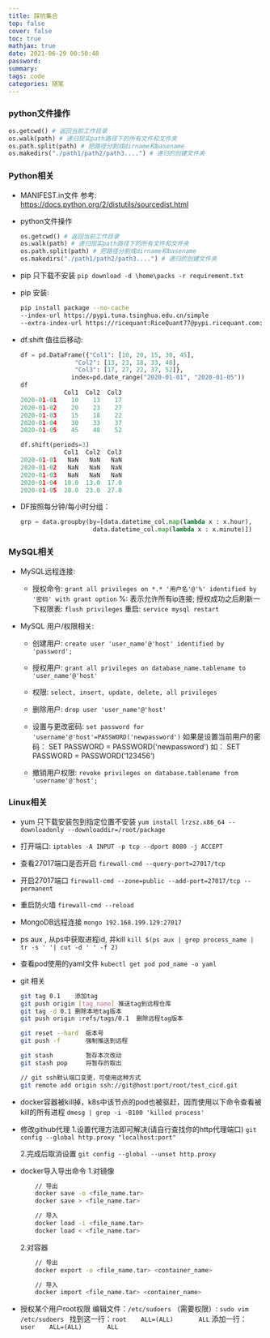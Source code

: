 ```yaml
---
title: 踩坑集合
top: false
cover: false
toc: true
mathjax: true
date: 2021-06-29 00:50:48
password:
summary:
tags: code
categories: 随笔
---
```

### python文件操作
```python
os.getcwd() # 返回当前工作目录
os.walk(path) # 递归现实path路径下的所有文件和文件夹
os.path.split(path) # 把路径分割成dirname和basename
os.makedirs("./path1/path2/path3....") # 递归的创建文件夹
```

### Python相关
- MANIFEST.in文件
	参考: https://docs.python.org/2/distutils/sourcedist.html

- python文件操作
	```python
	os.getcwd() # 返回当前工作目录
  os.walk(path) # 递归现实path路径下的所有文件和文件夹
  os.path.split(path) # 把路径分割成dirname和basename
  os.makedirs("./path1/path2/path3....") # 递归的创建文件夹
	```
- pip 只下载不安装
	`pip download -d \home\packs -r requirement.txt`

- pip 安装:
	```sh
	pip install package --no-cache 
	--index-url https://pypi.tuna.tsinghua.edu.cn/simple 
	--extra-index-url https://ricequant:RiceQuant77@pypi.ricequant.com:8080/simple
	```
- df.shift 值往后移动:
	```python
	df = pd.DataFrame({"Col1": [10, 20, 15, 30, 45],
                   "Col2": [13, 23, 18, 33, 48],
                   "Col3": [17, 27, 22, 37, 52]},
                  index=pd.date_range("2020-01-01", "2020-01-05"))
	df
				Col1  Col2  Col3
	2020-01-01    10    13    17
	2020-01-02    20    23    27
	2020-01-03    15    18    22
	2020-01-04    30    33    37
	2020-01-05    45    48    52
	
	df.shift(periods=3)
				Col1  Col2  Col3
	2020-01-01   NaN   NaN   NaN
	2020-01-02   NaN   NaN   NaN
	2020-01-03   NaN   NaN   NaN
	2020-01-04  10.0  13.0  17.0
	2020-01-05  20.0  23.0  27.0

	```
- DF按照每分钟/每小时分组：
	```python
	grp = data.groupby(by=[data.datetime_col.map(lambda x : x.hour),
                       	data.datetime_col.map(lambda x : x.minute)])
	```


### MySQL相关

- MySQL远程连接:
	- 授权命令: `grant all privileges on *.* '用户名'@'%' identified by '密码' with grant option`
	%: 表示允许所有ip连接; 授权成功之后刷新一下权限表: `flush privileges`
	重启: `service mysql restart`

- MySQL 用户/权限相关:
	- 创建用户:
		`create user 'user_name'@'host' identified by 'password';`
	- 授权用户:
		`grant all privileges on database_name.tablename to 'user_name'@'host'`
	
	- 权限: 
		`select, insert, update, delete, all privileges`
		
	- 删除用户: 
		`drop user 'user_name'@'host'`
	
	- 设置与更改密码:
		`set password for 'username'@'host'=PASSWORD('newpassword')`
		如果是设置当前用户的密码：
		SET  PASSWORD = PASSWORD('newpassword')
		如： SET  PASSWORD = PASSWORD(‘123456’)
	
	- 撤销用户权限:
		`revoke privileges on database.tablename from 'username'@'host';`




### Linux相关

- yum 只下载安装包到指定位置不安装
	`yum install lrzsz.x86_64 --downloadonly --downloaddir=/root/package`

- 打开端口:
	`iptables -A INPUT -p tcp --dport 8080 -j ACCEPT `
	
- 查看27017端口是否开启
	`firewall-cmd --query-port=27017/tcp`

- 开启27017端口
	`firewall-cmd --zone=public --add-port=27017/tcp --permanent`

- 重启防火墙
	`firewall-cmd --reload`

- MongoDB远程连接
	`mongo 192.168.199.129:27017`

- ps aux , 从ps中获取进程id, 并kill
	`kill $(ps aux | grep process_name | tr -s ' '| cut -d ' ' -f 2)`

- 查看pod使用的yaml文件
	`kubectl get pod pod_name -o yaml`

- git 相关
	```sh
	git tag 0.1    添加tag
	git push origin [tag_name] 推送tag到远程仓库
	git tag -d 0.1 删除本地tag版本
	git push origin :refs/tags/0.1  删除远程tag版本

	git reset --hard  版本号
	git push -f       强制推送到远程
	
	git stash         暂存本次改动
	git stash pop     将暂存的取出

	// git ssh默认端口变更，可使用这种方式
	git remote add origin ssh://git@host:port/root/test_cicd.git
	```
- docker容器被kill掉，k8s中该节点的pod也被驱赶，因而使用以下命令查看被kill的所有进程
	`dmesg | grep -i -B100 'killed process'`


- 修改github代理
	1.设置代理方法即可解决(请自行查找你的http代理端口)
	`git config --global http.proxy "localhost:port"`

	2.完成后取消设置
	`git config --global --unset http.proxy`


- docker导入导出命令
	1.对镜像
	```sh
		// 导出
		docker save -o <file_name.tar>
		docker save > <file_name.tar>

		// 导入
		docker load -i <file_name.tar>
		docker load < <file_name.tar>
	```
	2.对容器
	```sh
		// 导出
		docker export -o <file_name.tar> <container_name>

		// 导入
		docker import <file_name.tar> <container_name>
	```

- 授权某个用户root权限
	编辑文件：`/etc/sudoers` （需要权限）: `sudo vim /etc/sudoers `
	找到这一行：`root    ALL=(ALL)       ALL`
	添加一行：  `user    ALL=(ALL)       ALL`
	
